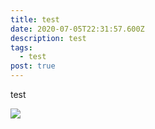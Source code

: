 ```yaml
---
title: test
date: 2020-07-05T22:31:57.600Z
description: test
tags:
  - test
post: true
---
```

test

![](/assets/2020-07/photo-1584672277148-fa8d3b8e3780.jpg)